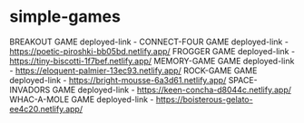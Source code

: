 # simple-games

BREAKOUT GAME deployed-link - 
CONNECT-FOUR GAME deployed-link - https://poetic-piroshki-bb05bd.netlify.app/
FROGGER GAME deployed-link - https://tiny-biscotti-1f7bef.netlify.app/
MEMORY-GAME GAME deployed-link - https://eloquent-palmier-13ec93.netlify.app/
ROCK-GAME GAME deployed-link - https://bright-mousse-6a3d61.netlify.app/
SPACE-INVADORS GAME deployed-link - https://keen-concha-d8044c.netlify.app/
WHAC-A-MOLE GAME deployed-link - https://boisterous-gelato-ee4c20.netlify.app/
